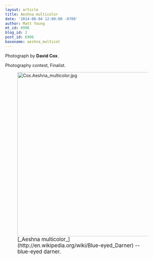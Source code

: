 ```yaml
---
layout: article
title: Aeshna multicolor
date: '2014-08-04 12:00:00 -0700'
author: Matt Young
mt_id: 6996
blog_id: 2
post_id: 6996
basename: aeshna_multicol
---
```

Photograph by **David Cox**.

Photography contest, Finalist.

<figure>
<img src="http://pandasthumb.org/archives/2014/06/27/Cox.Aeshna_multicolor.jpg" alt="Cox.Aeshna_multicolor.jpg" width="600" height="533" />
<figcaption markdown="span">
<big>[_Aeshna multicolor_](http://en.wikipedia.org/wiki/Blue-eyed_Darner) -- blue-eyed darner.</big>

</figcaption>
</figure>
